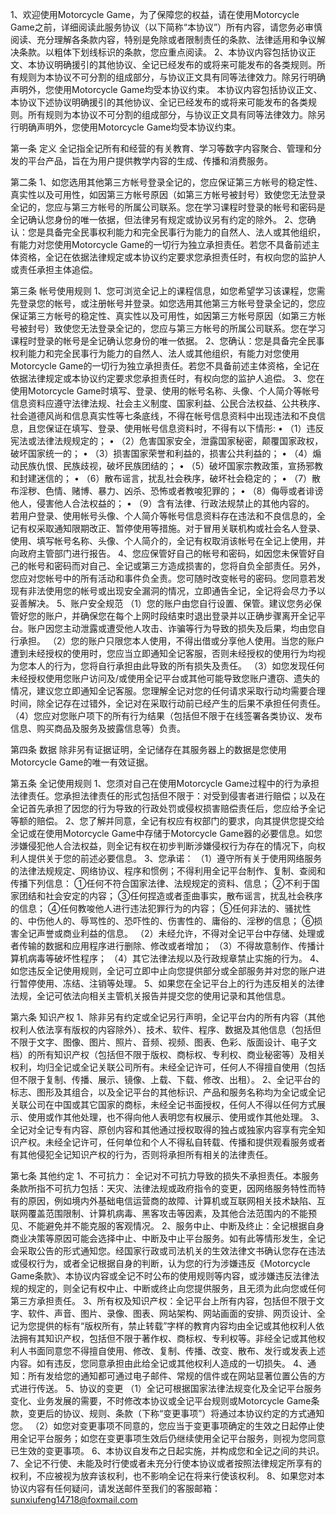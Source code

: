 1、欢迎使用Motorcycle Game，为了保障您的权益，请在使用Motorcycle Game之前，详细阅读此服务协议（以下简称“本协议”）所有内容，请您务必审慎阅读、充分理解各条款内容，特别是免除或者限制责任的条款、法律适用和争议解决条款。以粗体下划线标识的条款，您应重点阅读。
2、本协议内容包括协议正文、本协议明确援引的其他协议、全记已经发布的或将来可能发布的各类规则。所有规则为本协议不可分割的组成部分，与协议正文具有同等法律效力。除另行明确声明外，您使用Motorcycle Game均受本协议约束。
本协议内容包括协议正文、本协议下述协议明确援引的其他协议、全记已经发布的或将来可能发布的各类规则。所有规则为本协议不可分割的组成部分，与协议正文具有同等法律效力。除另行明确声明外，您使用Motorcycle Game均受本协议约束。


第一条 定义
全记指全记所有和经营的有关教育、学习等数字内容聚合、管理和分发的平台产品，旨在为用户提供教学内容的生成、传播和消费服务。

第二条 1、如您选用其他第三方帐号登录全记的，您应保证第三方帐号的稳定性、真实性以及可用性，如因第三方帐号原因（如第三方帐号被封号）致使您无法登录全记的，您应与第三方帐号的所属公司联系。您在学习课程时登录的帐号和密码是全记确认您身份的唯一依据，但法律另有规定或协议另有约定的除外。
2、您确认：您是具备完全民事权利能力和完全民事行为能力的自然人、法人或其他组织，有能力对您使用Motorcycle Game的一切行为独立承担责任。若您不具备前述主体资格，全记在依据法律规定或本协议约定要求您承担责任时，有权向您的监护人或责任承担主体追偿。

第三条 帐号使用规则
1、您可浏览全记上的课程信息，如您希望学习该课程，您需先登录您的帐号，或注册帐号并登录。如您选用其他第三方帐号登录全记的，您应保证第三方帐号的稳定性、真实性以及可用性，如因第三方帐号原因（如第三方帐号被封号）致使您无法登录全记的，您应与第三方帐号的所属公司联系。您在学习课程时登录的帐号是全记确认您身份的唯一依据。
2、您确认：您是具备完全民事权利能力和完全民事行为能力的自然人、法人或其他组织，有能力对您使用Motorcycle Game的一切行为独立承担责任。若您不具备前述主体资格，全记在依据法律规定或本协议约定要求您承担责任时，有权向您的监护人追偿。
3、您在使用Motorcycle Game时填写、登录、使用的帐号名称、头像、个人简介等帐号信息资料应遵守法律法规、社会主义制度、国家利益、公民合法权益、公共秩序、社会道德风尚和信息真实性等七条底线，不得在帐号信息资料中出现违法和不良信息，且您保证在填写、登录、使用帐号信息资料时，不得有以下情形:
• （1）违反宪法或法律法规规定的；
• （2）危害国家安全，泄露国家秘密，颠覆国家政权，破坏国家统一的；
• （3）损害国家荣誉和利益的，损害公共利益的；
• （4）煽动民族仇恨、民族歧视，破坏民族团结的；
• （5）破坏国家宗教政策，宣扬邪教和封建迷信的；
• （6）散布谣言，扰乱社会秩序，破坏社会稳定的；
• （7）散布淫秽、色情、赌博、暴力、凶杀、恐怖或者教唆犯罪的；
• （8）侮辱或者诽谤他人，侵害他人合法权益的；
• （9）含有法律、行政法规禁止的其他内容的。
若用户登录、使用帐号头像、个人简介等帐号信息资料存在违法和不良信息的，全记有权采取通知限期改正、暂停使用等措施。对于冒用关联机构或社会名人登录、使用、填写帐号名称、头像、个人简介的，全记有权取消该帐号在全记上使用，并向政府主管部门进行报告。
4、您应保管好自己的帐号和密码，如因您未保管好自己的帐号和密码而对自己、全记或第三方造成损害的，您将自负全部责任。另外，您应对您帐号中的所有活动和事件负全责。您可随时改变帐号的密码。您同意若发现有非法使用您的帐号或出现安全漏洞的情况，立即通告全记，全记将会尽力予以妥善解决。
5、账户安全规范
（1）您的账户由您自行设置、保管。建议您务必保管好您的账户，并确保您在每个上网时段结束时退出登录并以正确步骤离开全记平台。账户因您主动泄露或遭受他人攻击、诈骗等行为导致的损失及后果，均由您自行承担。
（2）您的账户只限您本人使用，不得出借或分享他人使用。当您的账户遭到未经授权的使用时，您应当立即通知全记客服，否则未经授权的使用行为均视为您本人的行为，您将自行承担由此导致的所有损失及责任。
（3）如您发现任何未经授权使用您账户访问及/或使用全记平台或其他可能导致您账户遭窃、遗失的情况，建议您立即通知全记客服。您理解全记对您的任何请求采取行动均需要合理时间，除全记存在过错外，全记对在采取行动前已经产生的后果不承担任何责任。
（4）您应对您账户项下的所有行为结果（包括但不限于在线签署各类协议、发布信息、购买商品及服务及披露信息等）负责。

第四条 数据
除非另有证据证明，全记储存在其服务器上的数据是您使用Motorcycle Game的唯一有效证据。

第五条 全记使用规则
1、您须对自己在使用Motorcycle Game过程中的行为承担法律责任。您承担法律责任的形式包括但不限于：对受到侵害者进行赔偿；以及在全记首先承担了因您的行为导致的行政处罚或侵权损害赔偿责任后，您应给予全记等额的赔偿。
2、您了解并同意，全记有权应有权部门的要求，向其提供您提交给全记或在使用Motorcycle Game中存储于Motorcycle Game器的必要信息。如您涉嫌侵犯他人合法权益，则全记有权在初步判断涉嫌侵权行为存在的情况下，向权利人提供关于您的前述必要信息。
3、您承诺：
（1）遵守所有关于使用网络服务的法律法规规定、网络协议、程序和惯例；不得利用全记平台制作、复制、查阅和传播下列信息：
①任何不符合国家法律、法规规定的资料、信息；
②不利于国家团结和社会安定的内容；
③任何捏造或者歪曲事实，散布谣言，扰乱社会秩序的信息；
④任何教唆他人进行违法犯罪行为的内容；
⑤任何非法的、骚扰性的、中伤他人的、辱骂性的、恐吓性的、伤害性的、庸俗的、淫秽的信息；
⑥损害全记声誉或商业利益的信息。
（2）未经允许，不得对全记平台中存储、处理或者传输的数据和应用程序进行删除、修改或者增加；
（3）不得故意制作、传播计算机病毒等破坏性程序；
（4）其它法律法规以及行政规章禁止实施的行为。
4、如您违反全记使用规则，全记可立即中止向您提供部分或全部服务并对您的账户进行暂停使用、冻结、注销等处理。
5、如果您在全记平台上的行为违反相关的法律法规，全记可依法向相关主管机关报告并提交您的使用记录和其他信息。

第六条 知识产权
1、除非另有约定或全记另行声明，全记平台内的所有内容（其他权利人依法享有版权的内容除外）、技术、软件、程序、数据及其他信息（包括但不限于文字、图像、图片、照片、音频、视频、图表、色彩、版面设计、电子文档）的所有知识产权（包括但不限于版权、商标权、专利权、商业秘密等）及相关权利，均归全记或全记关联公司所有。未经全记许可，任何人不得擅自使用（包括但不限于复制、传播、展示、镜像、上载、下载、修改、出租）。
2、全记平台的标志、图形及其组合，以及全记平台的其他标识、产品和服务名称均为全记或全记关联公司在中国或其它国家的商标，未经全记书面授权，任何人不得以任何方式展示、使用或作其他处理，也不得向他人表明您有权展示、使用或作其他处理。
3、全记对全记专有内容、原创内容和其他通过授权取得的独占或独家内容享有完全知识产权。未经全记许可，任何单位和个人不得私自转载、传播和提供观看服务或者有其他侵犯全记知识产权的行为，否则将承担所有相关的法律责任。

第七条 其他约定
1、不可抗力：
全记对不可抗力导致的损失不承担责任。本服务条款所指不可抗力包括：天灾、法律法规或政府指令的变更，因网络服务特性而特有的原因，例如境内外基础电信运营商的故障、计算机或互联网相关技术缺陷、互联网覆盖范围限制、计算机病毒、黑客攻击等因素，及其他合法范围内的不能预见、不能避免并不能克服的客观情况。
2、服务中止、中断及终止：全记根据自身商业决策等原因可能会选择中止、中断及中止平台服务。如有此等情形发生，全记会采取公告的形式通知您。经国家行政或司法机关的生效法律文书确认您存在违法或侵权行为，或者全记根据自身的判断，认为您的行为涉嫌违反《Motorcycle Game条款》、本协议内容或全记不时公布的使用规则等内容，或涉嫌违反法律法规的规定的，则全记有权中止、中断或终止向您提供服务，且无须为此向您或任何第三方承担责任。
3、所有权及知识产权：全记平台上所有内容，包括但不限于文字、软件、声音、图片、录像、图表、网站架构、网站画面的安排、网页设计、全记为您提供的标有“版权所有，禁止转载”字样的教育内容均由全记或其他权利人依法拥有其知识产权，包括但不限于著作权、商标权、专利权等。非经全记或其他权利人书面同意您不得擅自使用、修改、复制、传播、改变、散布、发行或发表上述内容。如有违反，您同意承担由此给全记或其他权利人造成的一切损失。
4、通知：所有发给您的通知都可通过电子邮件、常规的信件或在网站显著位置公告的方式进行传送。
5、协议的变更 （1）全记可根据国家法律法规变化及全记平台服务变化、业务发展的需要，不时修改本协议或全记平台规则或Motorcycle Game条款，变更后的协议、规则、条款（下称“变更事项”）将通过本协议约定的方式通知您。
（2）如您对变更事项不同意的，您应当于变更事项确定的生效之日起停止使用全记平台服务；如您在变更事项生效后仍继续使用全记平台服务，则视为您同意已生效的变更事项。
6、本协议自发布之日起实施，并构成您和全记之间的共识。
7、全记不行使、未能及时行使或者未充分行使本协议或者按照法律规定所享有的权利，不应被视为放弃该权利，也不影响全记在将来行使该权利。
8、如果您对本协议内容有任何疑问，请发送邮件至我们的客服邮箱： sunxiufeng14718@foxmail.com
